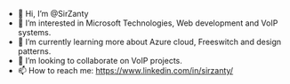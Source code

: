 - 👋 Hi, I’m @SirZanty
- 👀 I’m interested in Microsoft Technologies, Web development and VoIP systems.
- 🌱 I’m currently learning more about Azure cloud, Freeswitch and design patterns.
- 💞️ I’m looking to collaborate on VoIP projects.
- 📫 How to reach me: https://www.linkedin.com/in/sirzanty/

<!---
SirZanty/SirZanty is a ✨ special ✨ repository because its `README.md` (this file) appears on your GitHub profile.
You can click the Preview link to take a look at your changes.
--->
